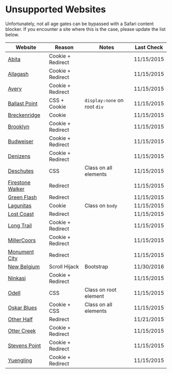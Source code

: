 Unsupported Websites
====================

Unfortunately, not all age gates can be bypassed with a Safari content blocker.
If you encounter a site where this is the case, please update the list below.


| Website | Reason | Notes | Last Check |
| ------- | ------ | ----- | ---------- |
| [Abita](https://abita.com/) | Cookie + Redirect | | 11/15/2015 |
| [Allagash](http://www.allagash.com) | Cookie + Redirect | | 11/15/2015 |
| [Avery](http://averybrewing.com) | Cookie + Redirect | | 11/15/2015 |
| [Ballast Point](http://www.ballastpoint.com) | CSS + Cookie | `display:none` on root `div` | 11/15/2015 |
| [Breckenridge](http://www.breckbrew.com) | Cookie | | 11/15/2015 |
| [Brooklyn](http://brooklynbrewery.com/verify) | Cookie + Redirect | | 11/15/2015 |
| [Budweiser](http://www.budweiser.com) | Cookie + Redirect | | 11/15/2015 |
| [Denizens](http://denizensbrewingco.com) | Cookie + Redirect | | 11/15/2015 |
| [Deschutes](http://www.deschutesbrewery.com) | CSS | Class on all elements | 11/15/2015 |
| [Firestone Walker](http://www.firestonebeer.com) | Redirect | | 11/15/2015 |
| [Green Flash](http://www.greenflashbrew.com/) | Redirect | | 11/15/2015 |
| [Lagunitas](https://lagunitas.com) | Cookie | Class on `body` | 11/15/2015 |
| [Lost Coast](http://www.lostcoast.com/main.php) | Redirect | | 11/15/2015 |
| [Long Trail](http://longtrail.com) | Cookie + Redirect | | 11/15/2015 |
| [MillerCoors](http://www.millercoors.com/) | Cookie + Redirect | | 11/15/2015 |
| [Monument City](http://www.monumentcitybrewing.com) | Redirect | | 11/15/2015 |
| [New Belgium](http://www.newbelgium.com/) | Scroll Hijack | Bootstrap | 11/30/2016 |
| [Ninkasi](http://www.ninkasibrewing.com/) | Cookie + Redirect | | 11/15/2015 |
| [Odell](http://odellbrewing.com) | CSS | Class on root element | 11/15/2015 |
| [Oskar Blues](http://www.oskarblues.com) | Cookie + CSS | Class on all elements | 11/15/2015 |
| [Other Half](http://www.otherhalfbrewing.com) | Redirect | | 11/21/2015 |
| [Otter Creek](http://ottercreekbrewing.com) | Cookie + Redirect | | 11/15/2015 |
| [Stevens Point](http://www.pointbeer.com/) | Cookie + Redirect | | 11/15/2015 |
| [Yuengling](http://yuengling.com) | Cookie + Redirect | | 11/15/2015 |
